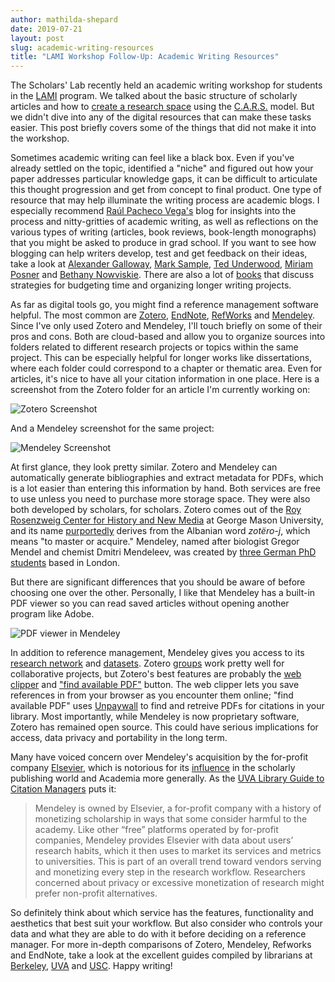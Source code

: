 ```yaml
---
author: mathilda-shepard
date: 2019-07-21
layout: post
slug: academic-writing-resources
title: "LAMI Workshop Follow-Up: Academic Writing Resources"
---
```


The Scholars' Lab recently held an academic writing workshop for students in the [LAMI](https://graddiversity.virginia.edu/U.Va.LAMI) program. We talked about the basic structure of scholarly articles and how to [create a research space](https://journals.sagepub.com/doi/pdf/10.1177/0741088387004002004?casa_token=4KDvnVFvjwYAAAAA:Y52bk2jneKQlsVXCtCVxrLXNZKJWdQZ9he1PVFx7dPeXPUWqfr6l8u3W9742CunnSAyhv9WhnfTIYw) using the [C.A.R.S.](https://libguides.usc.edu/writingguide/CARS) model. But we didn't dive into any of the digital resources that can make these tasks easier. This post briefly covers some of the things that did not make it into the workshop.

Sometimes academic writing can feel like a black box. Even if you've already settled on the topic, identified a "niche" and figured out how your paper addresses particular knowledge gaps, it can be difficult to articulate this thought progression and get from concept to final product. One type of resource that may help illuminate the writing process are academic blogs. I especially recommend [Raúl Pacheco Vega's](http://www.raulpacheco.org/blog/) blog for insights into the process and nitty-gritties of academic writing, as well as reflections on the various types of writing (articles, book reviews, book-length monographs) that you might be asked to produce in grad school. If you want to see how blogging can help writers develop, test and get feedback on their ideas, take a look at [Alexander Galloway](http://cultureandcommunication.org/galloway/), [Mark Sample](https://www.samplereality.com/author/admin/), [Ted Underwood](https://tedunderwood.com/), [Miriam Posner](http://miriamposner.com/blog/) and [Bethany Nowviskie](http://nowviskie.org/). There are also a lot of [books](https://www.goodreads.com/shelf/show/academic-writing) that discuss strategies for budgeting time and organizing longer writing projects. 

As far as digital tools go, you might find a reference management software helpful. The most common are [Zotero](https://www.zotero.org/), [EndNote](https://endnote.com/product-details/basic/), [RefWorks](https://www.proquest.com/products-services/refworks.html) and [Mendeley](https://www.mendeley.com/newsfeed). Since I've only used Zotero and Mendeley, I'll touch briefly on some of their pros and cons. Both are cloud-based and allow you to organize sources into folders related to different research projects or topics within the same project. This can be especially helpful for longer works like dissertations, where each folder could correspond to a chapter or thematic area. Even for articles, it's nice to have all your citation information in one place. Here is a screenshot from the Zotero folder for an article I'm currently working on:

![Zotero Screenshot](https://virginia.box.com/shared/static/dzw7peltwik0sndhohsjicr1j79q77ht.png)

And a Mendeley screenshot for the same project:

![Mendeley Screenshot](https://virginia.box.com/shared/static/ufjto4eioit8pnz5dqugkwf67ced4ikx.png)

At first glance, they look pretty similar. Zotero and Mendeley can automatically generate bibliographies and extract metadata for PDFs, which is a lot easier than entering this information by hand. Both services are free to use unless you need to purchase more storage space. They were also both developed by scholars, for scholars. Zotero comes out of the [Roy Rosenzweig Center for History and New Media](https://rrchnm.org/) at George Mason University, and its name [purportedly](http://ideophone.org/zotero-etymology/) derives from the Albanian word *zotëro-j*, which means "to master or acquire." Mendeley, named after biologist Gregor Mendel and chemist Dmitri Mendeleev, was created by [three German PhD students](https://blogs.scientificamerican.com/information-culture/interview-with-dr-victor-henning-mendeley/) based in London.

But there are significant differences that you should be aware of before choosing one over the other. Personally, I like that Mendeley has a built-in PDF viewer so you can read saved articles without opening another program like Adobe.

![PDF viewer in Mendeley](https://virginia.box.com/shared/static/2v1ei28tvpc9qie34bey43h8rktqngb9.png)

In addition to reference management, Mendeley gives you access to its [research network](https://www.mendeley.com/research-network/community) and [datasets](https://www.mendeley.com/datasets). Zotero [groups](https://www.zotero.org/groups/) work pretty well for collaborative projects, but Zotero's best features are probably the [web clipper](https://www.zotero.org/download/connectors) and ["find available PDF"](https://www.zotero.org/blog/improved-pdf-retrieval-with-unpaywall-integration/) button. The web clipper lets you save references in from your browser as you encounter them online; "find available PDF" uses [Unpaywall](https://unpaywall.org/) to find and retreive PDFs for citations in your library. Most importantly, while Mendeley is now proprietary software, Zotero has remained open source. This could have serious implications for access, data privacy and portability in the long term. 

Many have voiced concern over Mendeley's acquisition by the for-profit company [Elsevier](https://en.wikipedia.org/wiki/Elsevier), which is notorious for its [influence](https://www.chronicle.com/article/Elsevier-s-Presence-on/246048) in the scholarly publishing world and Academia more generally. As the [UVA Library Guide to Citation Managers](https://guides.lib.virginia.edu/referencemanagers) puts it:
> Mendeley is owned by Elsevier, a for-profit company with a history of monetizing scholarship in ways that some consider harmful to the academy. Like other “free” platforms operated by for-profit companies, Mendeley provides Elsevier with data about users’ research habits, which it then uses to market its services and metrics to universities. This is part of an overall trend toward vendors serving and monetizing every step in the research workflow. Researchers concerned about privacy or excessive monetization of research might prefer non-profit alternatives.

So definitely think about which service has the features, functionality and aesthetics that best suit your workflow. But also consider who controls your data and what they are able to do with it before deciding on a reference manager. For more in-depth comparisons of Zotero, Mendeley, Refworks and EndNote, take a look at the excellent guides compiled by librarians at [Berkeley](https://guides.lib.berkeley.edu/publichealth/citations), [UVA](https://guides.lib.virginia.edu/referencemanagers) and [USC](https://libraries.usc.edu/research/citation-management). Happy writing!

